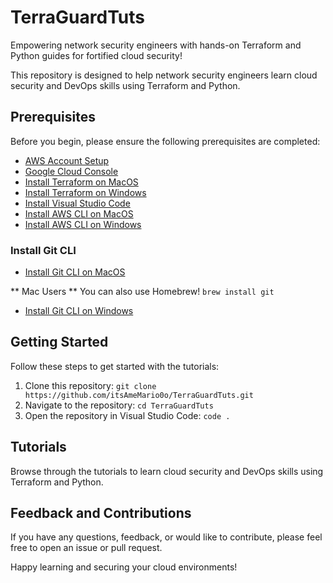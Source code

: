 # TerraGuardTuts
Empowering network security engineers with hands-on Terraform and Python guides for fortified cloud security!

This repository is designed to help network security engineers learn cloud security and DevOps skills using Terraform and Python.

## Prerequisites

Before you begin, please ensure the following prerequisites are completed:

- [AWS Account Setup](https://aws.amazon.com/)
- [Google Cloud Console](https://console.cloud.google.com/)
- [Install Terraform on MacOS](https://learn.hashicorp.com/tutorials/terraform/install-cli?in=terraform/aws-get-started)
- [Install Terraform on Windows](https://learn.hashicorp.com/tutorials/terraform/install-cli?in=terraform/aws-get-started)
- [Install Visual Studio Code](https://code.visualstudio.com/download)
- [Install AWS CLI on MacOS](https://docs.aws.amazon.com/cli/latest/userguide/install-cliv2-mac.html)
- [Install AWS CLI on Windows](https://docs.aws.amazon.com/cli/latest/userguide/install-cliv2-windows.html)

### Install Git CLI

- [Install Git CLI on MacOS](https://git-scm.com/download/mac)

** Mac Users ** You can also use Homebrew! 
`brew install git`

- [Install Git CLI on Windows](https://git-scm.com/download/win)

## Getting Started

Follow these steps to get started with the tutorials:

1. Clone this repository: `git clone https://github.com/itsAmeMario0o/TerraGuardTuts.git`
2. Navigate to the repository: `cd TerraGuardTuts`
3. Open the repository in Visual Studio Code: `code .`

## Tutorials

Browse through the tutorials to learn cloud security and DevOps skills using Terraform and Python.

## Feedback and Contributions

If you have any questions, feedback, or would like to contribute, please feel free to open an issue or pull request.

Happy learning and securing your cloud environments!